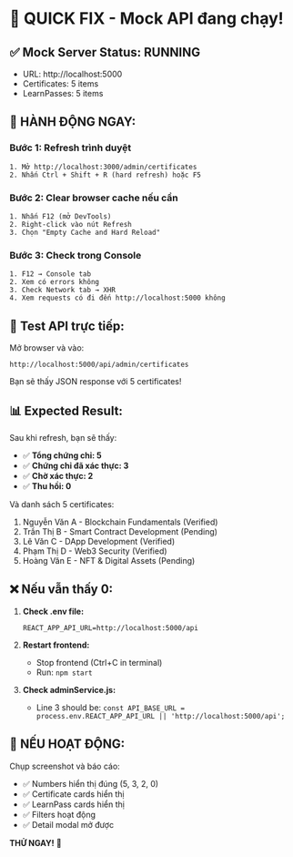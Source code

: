# 🔧 QUICK FIX - Mock API đang chạy!

## ✅ Mock Server Status: RUNNING
- URL: http://localhost:5000
- Certificates: 5 items
- LearnPasses: 5 items

## 🎯 HÀNH ĐỘNG NGAY:

### Bước 1: Refresh trình duyệt
```
1. Mở http://localhost:3000/admin/certificates
2. Nhấn Ctrl + Shift + R (hard refresh) hoặc F5
```

### Bước 2: Clear browser cache nếu cần
```
1. Nhấn F12 (mở DevTools)
2. Right-click vào nút Refresh
3. Chọn "Empty Cache and Hard Reload"
```

### Bước 3: Check trong Console
```
1. F12 → Console tab
2. Xem có errors không
3. Check Network tab → XHR
4. Xem requests có đi đến http://localhost:5000 không
```

## 🧪 Test API trực tiếp:

Mở browser và vào:
```
http://localhost:5000/api/admin/certificates
```

Bạn sẽ thấy JSON response với 5 certificates!

## 📊 Expected Result:

Sau khi refresh, bạn sẽ thấy:
- ✅ **Tổng chứng chỉ: 5**
- ✅ **Chứng chỉ đã xác thực: 3**
- ✅ **Chờ xác thực: 2**
- ✅ **Thu hồi: 0**

Và danh sách 5 certificates:
1. Nguyễn Văn A - Blockchain Fundamentals (Verified)
2. Trần Thị B - Smart Contract Development (Pending)
3. Lê Văn C - DApp Development (Verified)
4. Phạm Thị D - Web3 Security (Verified)
5. Hoàng Văn E - NFT & Digital Assets (Pending)

## ❌ Nếu vẫn thấy 0:

1. **Check .env file:**
   ```
   REACT_APP_API_URL=http://localhost:5000/api
   ```

2. **Restart frontend:**
   - Stop frontend (Ctrl+C in terminal)
   - Run: `npm start`

3. **Check adminService.js:**
   - Line 3 should be: `const API_BASE_URL = process.env.REACT_APP_API_URL || 'http://localhost:5000/api';`

## 🚀 NẾU HOẠT ĐỘNG:

Chụp screenshot và báo cáo:
- ✅ Numbers hiển thị đúng (5, 3, 2, 0)
- ✅ Certificate cards hiển thị
- ✅ LearnPass cards hiển thị
- ✅ Filters hoạt động
- ✅ Detail modal mở được

**THỬ NGAY!** 🎉
